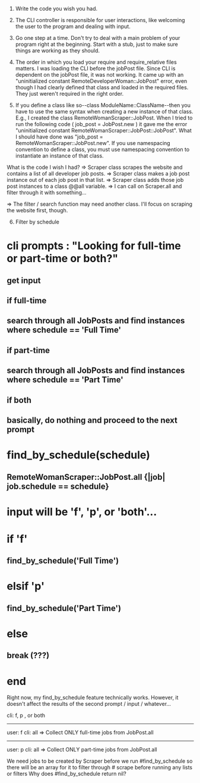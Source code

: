 1. Write the code you wish you had. 

2. The CLI controller is responsible for user interactions, like welcoming the user to the program and dealing with input.

3. Go one step at a time. Don't try to deal with a main problem of your program right at the beginning. Start with a stub, just to make sure things are working as they should.

4. The order in which you load your require and require_relative files matters. I was loading the CLI before the jobPost file. Since CLI is dependent on the jobPost file, it was not working. It came up with an "uninitialized constant RemoteDeveloperWoman::JobPost" error, even though I had clearly defined that class and loaded in the required files. They just weren't required in the right order.

5. If you define a class like so--class ModuleName::ClassName--then you have to use the same syntax when creating a new 
instance of that class. E.g., I created the class RemoteWomanScraper::JobPost. When I tried to run the following code ( job_post = JobPost.new ) it gave me the error "uninitialized constant RemoteWomanScraper::JobPost::JobPost". What I should have done was "job_post = RemoteWomanScraper::JobPost.new". If you use namespacing convention to define a class, you must use namespacing convention to instantiate an instance of that class.


What is the code I wish I had?
=> Scraper class scrapes the website and contains a list of all developer job posts.
=> Scraper class makes a job post instance out of each job post in that list.
=> Scraper class adds those job post instances to a class @@all variable.
=> I can call on Scraper.all and filter through it with something... 

=> The filter / search function may need another class. I'll focus on scraping the website first, though. 

6. Filter by schedule 

# cli prompts : "Looking for full-time or part-time or both?"
## get input 
## if full-time 
## search through all JobPosts and find instances where schedule == 'Full Time'
## if part-time
## search through all JobPosts and find instances where schedule == 'Part Time'
## if both
## basically, do nothing and proceed to the next prompt

# find_by_schedule(schedule)
## RemoteWomanScraper::JobPost.all {|job| job.schedule == schedule}

# input will be 'f', 'p', or 'both'...
# if 'f'
## find_by_schedule('Full Time')
# elsif 'p'
## find_by_schedule('Part Time')
# else
## break (???)
# end

Right now, my find_by_schedule feature technically works. However, it doesn't affect the results of the second prompt / input / whatever... 

cli: f, p , or both
***
user: f 
cli: all
=> Collect ONLY full-time jobs from JobPost.all
*** 
user: p
cli: all
=> Collect ONLY part-time jobs from JobPost.all

We need jobs to be created by Scraper before we run #find_by_schedule so there will be an array for it to filter through
    # scrape before running any lists or filters 
Why does #find_by_schedule return nil? 